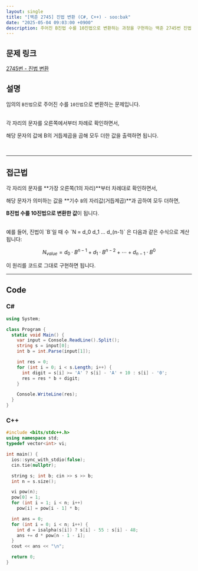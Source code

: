 ```yaml
---
layout: single
title: "[백준 2745] 진법 변환 (C#, C++) - soo:bak"
date: "2025-05-04 09:03:00 +0900"
description: 주어진 B진법 수를 10진법으로 변환하는 과정을 구현하는 백준 2745번 진법 변환 문제의 C# 및 C++ 풀이 및 해설
---
```


## 문제 링크
[2745번 - 진법 변환](https://www.acmicpc.net/problem/2745)

## 설명
임의의 `B진법`으로 주어진 수를 `10진법`으로 변환하는 문제입니다.

<br>
각 자리의 문자를 오른쪽에서부터 차례로 확인하면서,

해당 문자의 값에 B의 거듭제곱을 곱해 모두 더한 값을 출력하면 됩니다.

<br>

---

## 접근법

각 자리의 문자를 **가장 오른쪽(1의 자리)**부터 차례대로 확인하면서,

해당 문자가 의미하는 값을 **기수 `B`의 자리값(거듭제곱)**과 곱하여 모두 더하면,

**B진법 수를 10진법으로 변환한 값**이 됩니다.

<br>
예를 들어, 진법이 `B`일 때 수 `N = d_0 d_1 ... d_(n-1)` 은 다음과 같은 수식으로 계산됩니다:

$$
N_{value} = d_0 \cdot B^{n-1} + d_1 \cdot B^{n-2} + \cdots + d_{n-1} \cdot B^0
$$

이 원리를 코드로 그대로 구현하면 됩니다.

---

## Code

### C#

```csharp
using System;

class Program {
  static void Main() {
    var input = Console.ReadLine().Split();
    string s = input[0];
    int b = int.Parse(input[1]);

    int res = 0;
    for (int i = 0; i < s.Length; i++) {
      int digit = s[i] >= 'A' ? s[i] - 'A' + 10 : s[i] - '0';
      res = res * b + digit;
    }

    Console.WriteLine(res);
  }
}
```

### C++

```cpp
#include <bits/stdc++.h>
using namespace std;
typedef vector<int> vi;

int main() {
  ios::sync_with_stdio(false);
  cin.tie(nullptr);

  string s; int b; cin >> s >> b;
  int n = s.size();

  vi pow(n);
  pow[0] = 1;
  for (int i = 1; i < n; i++)
    pow[i] = pow[i - 1] * b;

  int ans = 0;
  for (int i = 0; i < n; i++) {
    int d = isalpha(s[i]) ? s[i] - 55 : s[i] - 48;
    ans += d * pow[n - 1 - i];
  }
  cout << ans << "\n";

  return 0;
}
```
